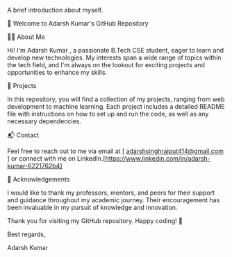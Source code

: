 A brief introduction about myself.

🚀 Welcome to Adarsh Kumar's GitHub Repository

🧑‍💻 About Me

Hi! I'm Adarsh Kumar , a passionate B.Tech CSE student, eager to learn and develop new technologies. My interests span a wide range of topics within the tech field, and I'm always on the lookout for exciting projects and opportunities to enhance my skills.

📂 Projects

In this repository, you will find a collection of my projects, ranging from web development to machine learning. Each project includes a detailed README file with instructions on how to set up and run the code, as well as any necessary dependencies.

📬 Contact

Feel free to reach out to me via email at [ adarshsinghrajput414@gmail.com ] or connect with me on LinkedIn.[https://www.linkedin.com/in/adarsh-kumar-6221762b4]

🙏 Acknowledgements

I would like to thank my professors, mentors, and peers for their support and guidance throughout my academic journey. Their encouragement has been invaluable in my pursuit of knowledge and innovation.

Thank you for visiting my GitHub repository. Happy coding! 🚀

Best regards,

Adarsh Kumar
